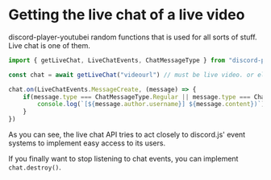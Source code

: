 # Getting the live chat of a live video

discord-player-youtubei random functions that is used for all sorts of stuff. Live chat is one of them.

```ts
import { getLiveChat, LiveChatEvents, ChatMessageType } from "discord-player-youtubei"

const chat = await getLiveChat("videourl") // must be live video. or else it will throw an error

chat.on(LiveChatEvents.MessageCreate, (message) => {
    if(message.type === ChatMessageType.Regular || message.type === ChatMessageType.Premium) {
        console.log(`[${message.author.username}] ${message.content})`)
    }
})
```

As you can see, the live chat API tries to act closely to discord.js' event systems to implement easy access to its users.

If you finally want to stop listening to chat events, you can implement `chat.destroy()`.